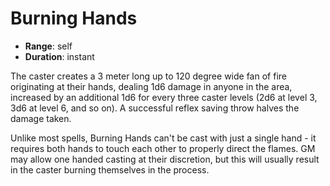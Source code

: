 # Burning Hands

* **Range**: self
* **Duration**: instant

The caster creates a 3 meter long up to 120 degree wide fan of fire originating at their hands, dealing 1d6 damage in anyone in the area, increased by an additional 1d6 for every three caster levels (2d6 at level 3, 3d6 at level 6, and so on). A successful reflex saving throw halves the damage taken.

Unlike most spells, Burning Hands can't be cast with just a single hand - it requires both hands to touch each other to properly direct the flames. GM may allow one handed casting at their discretion, but this will usually result in the caster burning themselves in the process.